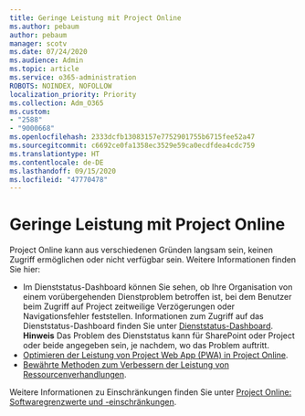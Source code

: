 ```yaml
---
title: Geringe Leistung mit Project Online
ms.author: pebaum
author: pebaum
manager: scotv
ms.date: 07/24/2020
ms.audience: Admin
ms.topic: article
ms.service: o365-administration
ROBOTS: NOINDEX, NOFOLLOW
localization_priority: Priority
ms.collection: Adm_O365
ms.custom:
- "2588"
- "9000668"
ms.openlocfilehash: 2333dcfb13083157e7752901755b6715fee52a47
ms.sourcegitcommit: c6692ce0fa1358ec3529e59ca0ecdfdea4cdc759
ms.translationtype: HT
ms.contentlocale: de-DE
ms.lasthandoff: 09/15/2020
ms.locfileid: "47770478"
---
```

# <a name="slow-performance-with-project-online"></a>Geringe Leistung mit Project Online

Project Online kann aus verschiedenen Gründen langsam sein, keinen Zugriff ermöglichen oder nicht verfügbar sein. Weitere Informationen finden Sie hier:

- Im Dienststatus-Dashboard können Sie sehen, ob Ihre Organisation von einem vorübergehenden Dienstproblem betroffen ist, bei dem Benutzer beim Zugriff auf Project zeitweilige Verzögerungen oder Navigationsfehler feststellen. Informationen zum Zugriff auf das Dienststatus-Dashboard finden Sie unter [Dienststatus-Dashboard](https://admin.microsoft.com/AdminPortal/Home#/servicehealth).</br>
    **Hinweis** Das Problem des Dienststatus kann für SharePoint oder Project oder beide angegeben sein, je nachdem, wo das Problem auftritt.
- [Optimieren der Leistung von Project Web App (PWA) in Project Online](https://docs.microsoft.com/projectonline/tune-project-online-performance).
- [Bewährte Methoden zum Verbessern der Leistung von Ressourcenverhandlungen](https://docs.microsoft.com/projectonline/best-practices-to-improve-resource-engagements-performance).

Weitere Informationen zu Einschränkungen finden Sie unter [Project Online: Softwaregrenzwerte und -einschränkungen](https://docs.microsoft.com/projectonline/project-online-software-boundaries-and-limits).